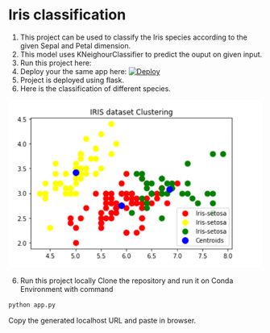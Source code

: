 # Iris classification
1. This project can be used to classify the Iris species according to the given Sepal and Petal dimension.
2. This model uses KNeighourClassifier to predict the ouput on given input.
3. Run this project here: 
4. Deploy your the same app here: 
  [![Deploy](https://www.herokucdn.com/deploy/button.svg)](https://heroku.com/deploy)
6. Project is deployed using flask.
7. Here is the classification of different species.

![iris classification image](https://github.com/I-am-vishalmaurya/iris_classification/blob/master/iris_classification.png)

6. Run this project locally
  Clone the repository and run it on Conda Environment with command 
  ```Python
  python app.py
  ```
   Copy the generated localhost URL and paste in browser.
